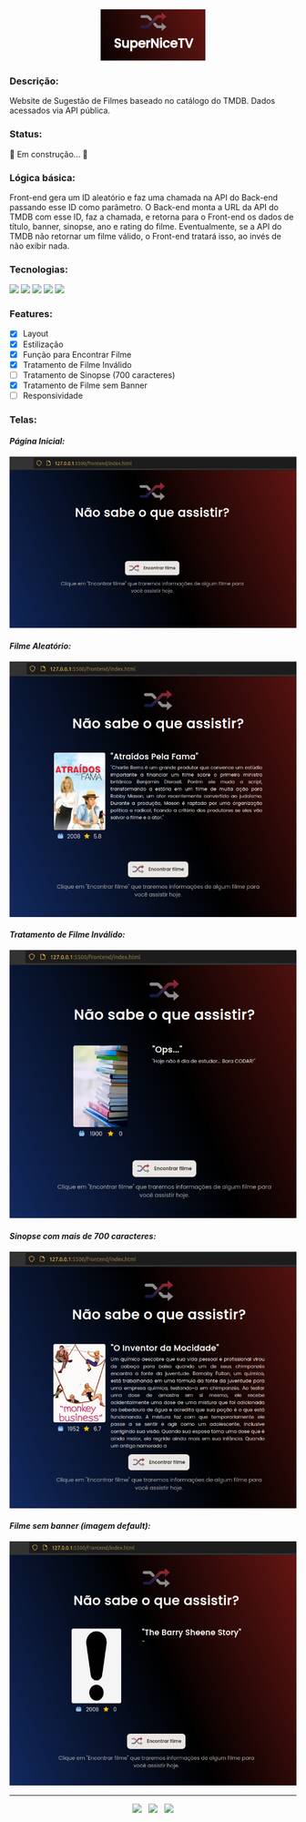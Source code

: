 <div align="center"><img src="https://raw.githubusercontent.com/thiagoabaguiar/superNiceTV/main/images/logo.png?raw=true" height="90px"></div>

<h3>Descrição: </h3>
<p>Website de Sugestão de Filmes baseado no catálogo do TMDB. Dados acessados via API pública.</a></p>

<h3>Status: </h3>
<p>🚧  Em construção...  🚧</p>

<h3>Lógica básica: </h3>
<p>Front-end gera um ID aleatório e faz uma chamada na API do Back-end passando esse ID como parâmetro.
O Back-end monta a URL da API do TMDB com esse ID, faz a chamada, e retorna para o Front-end os dados de título, banner, sinopse, ano e rating do filme.
Eventualmente, se a API do TMDB não retornar um filme válido, o Front-end tratará isso, ao invés de não exibir nada.</a></p>

<h3>Tecnologias: </h3>
<p>
<img src="https://img.shields.io/static/v1?label=language&message=JavaScript&color=F7DF1E&style=for-the-badge"/>
<img src="https://img.shields.io/static/v1?label=style&message=CSS&color=1572B6&style=for-the-badge"/>
<img src="https://img.shields.io/static/v1?label=markup&message=HTML&color=E34F26&style=for-the-badge"/>
<img src="https://img.shields.io/static/v1?label=BACK&message=NODE/NODEMON&color=339933&style=for-the-badge"/>
<img src="https://img.shields.io/static/v1?label=SERVER&message=EXPRESS&color=000000&style=for-the-badge"/>
</p>

<h3>Features:</h3>

- [x] Layout
- [x] Estilização
- [x] Função para Encontrar Filme
- [x] Tratamento de Filme Inválido
- [ ] Tratamento de Sinopse (700 caracteres)
- [x] Tratamento de Filme sem Banner
- [ ] Responsividade

<h3>Telas:</h3>
<h4><em>Página Inicial:</em></h4>
<img src="https://raw.githubusercontent.com/thiagoabaguiar/superNiceTV/main/images/ss-1.png?raw=true">
<h4><em>Filme Aleatório:</em></h4>
<img src="https://raw.githubusercontent.com/thiagoabaguiar/superNiceTV/main/images/ss-2.png?raw=true">
<h4><em>Tratamento de Filme Inválido:</em></h4>
<img src="https://raw.githubusercontent.com/thiagoabaguiar/superNiceTV/main/images/ss-3.png?raw=true">
<h4><em>Sinopse com mais de 700 caracteres:</em></h4>
<img src="https://raw.githubusercontent.com/thiagoabaguiar/superNiceTV/main/images/ss-4.png?raw=true">
<h4><em>Filme sem banner (imagem default):</em></h4>
<img src="https://raw.githubusercontent.com/thiagoabaguiar/superNiceTV/main/images/ss-5.png?raw=true">

<hr>
<p align="center">
<img src="https://img.shields.io/badge/license-MIT-blue"/>
<span>&nbsp</span>
<img src="https://img.shields.io/badge/nodemon-2.0.16-339933"/>
<span>&nbsp</span>
<img src="https://img.shields.io/badge/express-4.18.1-000000"/>
</p>
